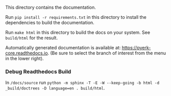 This directory contains the documentation.


Run `pip install -r requirements.txt` in this directory to install the dependencies to build the documentation.

Run `make html` in this directory to build the docs on your system. See `build/html` for the result.


Automatically generated documentation is available at: <https://pyerk-core.readthedocs.io>. (Be sure to select the branch of interest from the menu in the lower right).


### Debug Readthedocs Build

In `/docs/source` run `python -m sphinx -T -E -W --keep-going -b html -d _build/doctrees -D language=en . build/html`.
